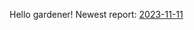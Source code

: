 Hello gardener!
                 Newest report: [2023-11-11](https://hehehwang.github.io/gardener/doc/2023-11-11)